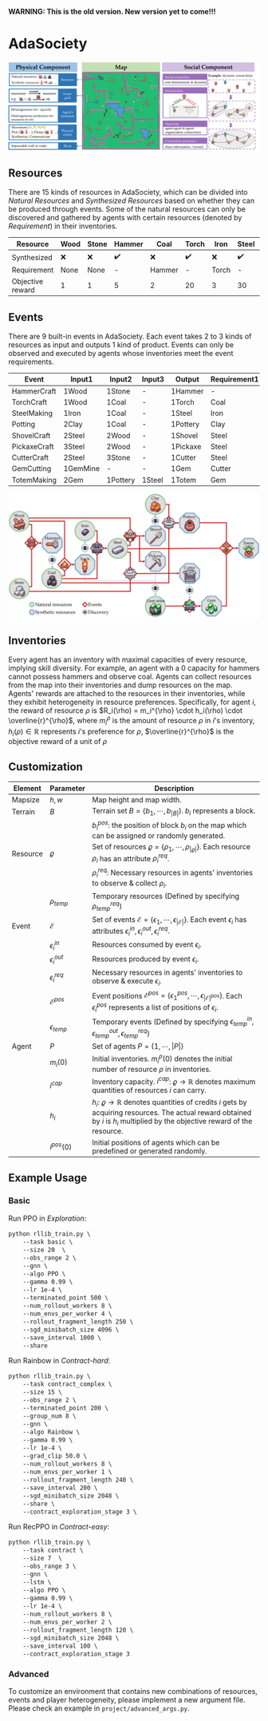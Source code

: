 **WARNING: This is the old version. New version yet to come!!!**

# AdaSociety

![Overview](./docs/architecture.svg)

## Resources

There are 15 kinds of resources in AdaSociety, which can be divided into *Natural Resources* and *Synthesized Resources* based on whether they can be produced through events. Some of the natural resources can only be discovered and gathered by agents with certain resources (denoted by *Requirement*) in their inventories.

| Resource  | Wood | Stone | Hammer | Coal | Torch | Iron | Steel | Shovel | Pickaxe | GemMine | Clay | Pottery | Cutter | Gem | Totem |
|-----------|------|-------|--------|------|-------|------|-------|--------|---------|---------|------|---------|--------|-----|-------|
| Synthesized | :x: | :x: | :heavy_check_mark: | :x: | :heavy_check_mark: | :x: | :heavy_check_mark: | :heavy_check_mark: | :heavy_check_mark: | :x: | :x: | :heavy_check_mark: | :heavy_check_mark: | :heavy_check_mark: | :heavy_check_mark: |
| Requirement | None | None | - | Hammer | - | Torch | - | - | - | Pickaxe | Shovel | - | - | - | - |
| Objective reward | 1 | 1 | 5 | 2 | 20 | 3 | 30 | 100 | 150 | 4 | 4 | 40 | 100 | 200 | 1000 |

## Events

There are 9 built-in events in AdaSociety. Each event takes 2 to 3 kinds of resources as input and outputs 1 kind of product. Events can only be observed and executed by agents whose inventories meet the event requirements.

| Event | Input1 | Input2 | Input3 | Output | Requirement1 | Requirement2 |
|-------|--------|--------|--------|--------|--------------|--------------|
| HammerCraft | 1Wood | 1Stone | - | 1Hammer | - | - |
| TorchCraft | 1Wood | 1Coal | - | 1Torch | Coal | - |
| SteelMaking | 1Iron | 1Coal | - | 1Steel | Iron | - |
| Potting | 2Clay | 1Coal | - | 1Pottery | Clay | - |
| ShovelCraft | 2Steel | 2Wood | - | 1Shovel | Steel | - |
| PickaxeCraft | 3Steel | 2Wood | - | 1Pickaxe | Steel | - |
| CutterCraft | 2Steel | 3Stone | - | 1Cutter | Steel | - |
| GemCutting | 1GemMine | - | - | 1Gem | Cutter | GemMine |
| TotemMaking | 2Gem | 1Pottery | 1Steel | 1Totem | Gem | - |

![Synthetic tree of AdaSociety](./docs/synthesis_tree_x.svg "synthetic tree")

## Inventories

Every agent has an inventory with maximal capacities of every resource, implying skill diversity. For example, an agent with a $0$ capacity for hammers cannot possess hammers and observe coal. Agents can collect resources from the map into their inventories and dump resources on the map. Agents' rewards are attached to the resources in their inventories, while they exhibit heterogeneity in resource preferences. Specifically, for agent $i$, the reward of resource $\rho$ is $R_i(\rho) = m_i^{\rho} \cdot h_i(\rho) \cdot \overline{r}^{\rho}$, where $m_i^{\rho}$ is the amount of resource $\rho$ in $i$'s inventory, $h_i(\rho) \in \mathbb{R}$ represents $i$'s preference for $\rho$, $\overline{r}^{\rho}$ is the objective reward of a unit of $\rho$

## Customization

| Element | Parameter | Description |
|---------|-----------|-------------|
| Mapsize | $h, w$ | Map height and map width. |
| Terrain | $B$ | Terrain set $B=\{b_1, \cdots, b_{\|B\|}\}$. $b_i$ represents a block. |
|         |          | $b_i^{pos}$: the position of block $b_i$ on the map which can be assigned or randomly generated. |
| Resource | $\varrho$ | Set of resources $\varrho = \{\rho_1, \cdots,\rho_{\|\varrho\|}\}$. Each resource $\rho_i$ has an attribute $\rho_i^{req}$. |
|          |            | $\rho_i^{req}$: Necessary resources in agents' inventories to observe \& collect $\rho_i$. |
|          | $\rho_{temp}$ | Temporary resources (Defined by specifying $\rho_{temp}^{req}$) |
| Event | $\mathcal{E}$ | Set of events $\mathcal{E}=\{\epsilon_1, \cdots, \epsilon_{\|\mathcal{E}\|}\}$. Each event $\epsilon_i$ has attributes $\epsilon_i^{in}, \epsilon_i^{out}, \epsilon_i^{req}$. |
|       | $\epsilon_i^{in}$ | Resources consumed by event $\epsilon_i$. |
|       |  $\epsilon_i^{out}$ | Resources produced by event $\epsilon_i$. |
|       |  $\epsilon_i^{req}$ |  Necessary resources in agents' inventories to observe \& execute $\epsilon_i$. |
|       | $\mathcal{E}^{pos}$ | Event positions $\mathcal{E}^{pos} = \{\epsilon_1^{pos}, \cdots, \epsilon_{\|\mathcal{E}\|^{pos}}\}$. Each $\epsilon_i^{pos}$ represents a list of positions of $\epsilon_i$. |
|       | $\epsilon_{temp}$ | Temporary events (Defined by specifying $\epsilon_{temp}^{in}, \epsilon_{temp}^{out}, \epsilon_{temp}^{req}$) |
| Agent | $P$ | Set of agents $P=\{1, \cdots, \|P\|\}$ |
|       | $m_i(0)$ | Initial inventories. $m^{\rho}_i(0)$ denotes the initial number of resource $\rho$ in inventories. |
|       | $i^{cap}$ | Inventory capacity. $i^{cap}$: $\varrho\to\mathbb{R}$ denotes maximum quantities of resources $i$ can carry. |
|       | $h_i$ | $h_i$: $\varrho\to\mathbb{R}$ denotes quantities of credits $i$ gets by acquiring resources. The actual reward obtained by $i$ is $h_i$ multiplied by the objective reward of the resource.|
|       | $i^{pos}(0)$ | Initial positions of agents which can be predefined or generated randomly. |

## Example Usage

### Basic

Run PPO in *Exploration*:

```shell
python rllib_train.py \
    --task basic \
    --size 20  \
    --obs_range 2 \
    --gnn \
    --algo PPO \
    --gamma 0.99 \
    --lr 1e-4 \
    --terminated_point 500 \
    --num_rollout_workers 8 \
    --num_envs_per_worker 4 \
    --rollout_fragment_length 250 \
    --sgd_minibatch_size 4096 \
    --save_interval 1000 \
    --share
```

Run Rainbow in *Contract-hard*:

```shell
python rllib_train.py \
    --task contract_complex \
    --size 15 \
    --obs_range 2 \
    --terminated_point 200 \
    --group_num 8 \
    --gnn \
    --algo Rainbow \
    --gamma 0.99 \
    --lr 1e-4 \
    --grad_clip 50.0 \
    --num_rollout_workers 8 \
    --num_envs_per_worker 1 \
    --rollout_fragment_length 240 \
    --save_interval 200 \
    --sgd_minibatch_size 2048 \
    --share \
    --contract_exploration_stage 3 \
```

Run RecPPO in *Contract-easy*:

```shell
python rllib_train.py \
    --task contract \
    --size 7  \
    --obs_range 3 \
    --gnn \
    --lstm \
    --algo PPO \
    --gamma 0.99 \
    --lr 1e-4 \
    --num_rollout_workers 8 \
    --num_envs_per_worker 2 \
    --rollout_fragment_length 120 \
    --sgd_minibatch_size 2048 \
    --save_interval 100 \
    --contract_exploration_stage 3
```

### Advanced

To customize an environment that contains new combinations of resources, events and player heterogeneity, please implement a new argument file. Please check an example in `project/advanced_args.py`.
